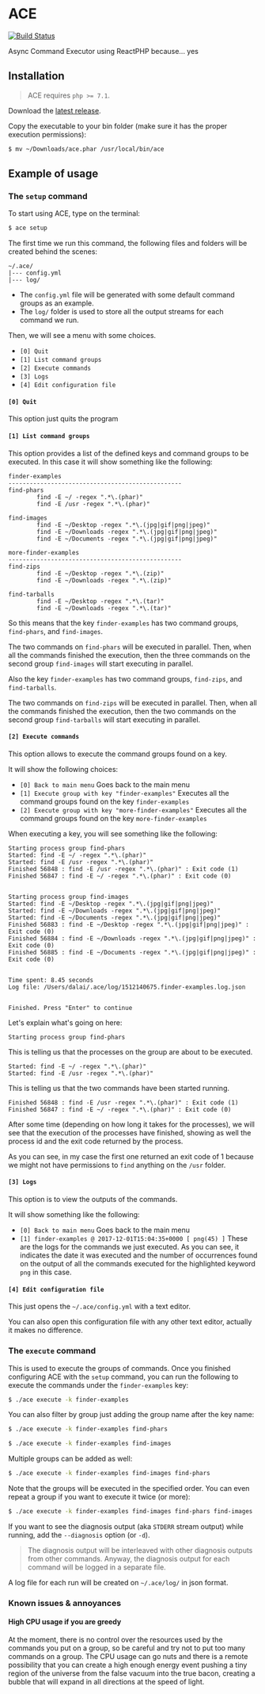 # ACE

[![Build Status](https://travis-ci.org/dalailomo/ace.svg?branch=master)](https://travis-ci.org/dalailomo/ace)

Async Command Executor using ReactPHP because... yes

## Installation

> ACE requires `php >= 7.1`.

Download the [latest release](https://github.com/dalailomo/ace/releases/latest).

Copy the executable to your bin folder (make sure it has the proper execution permissions):

```bash
$ mv ~/Downloads/ace.phar /usr/local/bin/ace
```

## Example of usage

### The `setup` command

To start using ACE, type on the terminal:

```bash
$ ace setup
```

The first time we run this command, the following files and folders will be created behind the scenes:

```
~/.ace/
|--- config.yml
|--- log/
``` 

- The `config.yml` file will be generated with some default command groups as an example.
- The `log/` folder is used to store all the output streams for each command we run.

Then, we will see a menu with some choices.

- `[0] Quit` 
- `[1] List command groups` 
- `[2] Execute commands`
- `[3] Logs`
- `[4] Edit configuration file`

#### `[0] Quit`

This option just quits the program

#### `[1] List command groups`

This option provides a list of the defined keys and command groups to be executed. In this case it will show something like the following:

```
finder-examples
-------------------------------------------------
find-phars
        find -E ~/ -regex ".*\.(phar)"
        find -E /usr -regex ".*\.(phar)"

find-images
        find -E ~/Desktop -regex ".*\.(jpg|gif|png|jpeg)"
        find -E ~/Downloads -regex ".*\.(jpg|gif|png|jpeg)"
        find -E ~/Documents -regex ".*\.(jpg|gif|png|jpeg)"

more-finder-examples
-------------------------------------------------
find-zips
        find -E ~/Desktop -regex ".*\.(zip)"
        find -E ~/Downloads -regex ".*\.(zip)"

find-tarballs
        find -E ~/Desktop -regex ".*\.(tar)"
        find -E ~/Downloads -regex ".*\.(tar)"
```

So this means that the key `finder-examples` has two command groups, `find-phars`, and `find-images`.

The two commands on `find-phars` will be executed in parallel. Then, when all the commands finished the execution, then the three commands on the second group `find-images` will start executing in parallel.

Also the key `finder-examples` has two command groups, `find-zips`, and `find-tarballs`.

The two commands on `find-zips` will be executed in parallel. Then, when all the commands finished the execution, then the two commands on the second group `find-tarballs` will start executing in parallel.

#### `[2] Execute commands`

This option allows to execute the command groups found on a key.

It will show the following choices:

- `[0] Back to main menu` Goes back to the main menu
- `[1] Execute group with key "finder-examples"` Executes all the command groups found on the key `finder-examples`
- `[2] Execute group with key "more-finder-examples"` Executes all the command groups found on the key `more-finder-examples`

When executing a key, you will see something like the following:

```
Starting process group find-phars
Started: find -E ~/ -regex ".*\.(phar)"
Started: find -E /usr -regex ".*\.(phar)"
Finished 56848 : find -E /usr -regex ".*\.(phar)" : Exit code (1)
Finished 56847 : find -E ~/ -regex ".*\.(phar)" : Exit code (0)


Starting process group find-images
Started: find -E ~/Desktop -regex ".*\.(jpg|gif|png|jpeg)"
Started: find -E ~/Downloads -regex ".*\.(jpg|gif|png|jpeg)"
Started: find -E ~/Documents -regex ".*\.(jpg|gif|png|jpeg)"
Finished 56883 : find -E ~/Desktop -regex ".*\.(jpg|gif|png|jpeg)" : Exit code (0)
Finished 56884 : find -E ~/Downloads -regex ".*\.(jpg|gif|png|jpeg)" : Exit code (0)
Finished 56885 : find -E ~/Documents -regex ".*\.(jpg|gif|png|jpeg)" : Exit code (0)


Time spent: 8.45 seconds
Log file: /Users/dalai/.ace/log/1512140675.finder-examples.log.json


Finished. Press "Enter" to continue
```

Let's explain what's going on here:

```
Starting process group find-phars
```

This is telling us that the processes on the group are about to be executed.

```
Started: find -E ~/ -regex ".*\.(phar)"
Started: find -E /usr -regex ".*\.(phar)"
```

This is telling us that the two commands have been started running.

```
Finished 56848 : find -E /usr -regex ".*\.(phar)" : Exit code (1)
Finished 56847 : find -E ~/ -regex ".*\.(phar)" : Exit code (0)
```

After some time (depending on how long it takes for the processes), we will see that the execution of the processes have finished, showing as well the process id and the exit code returned by the process.

As you can see, in my case the first one returned an exit code of 1 because we might not have permissions to `find` anything on the `/usr` folder.

#### `[3] Logs`

This option is to view the outputs of the commands. 

It will show something like the following:

- `[0] Back to main menu` Goes back to the main menu
- `[1] finder-examples @ 2017-12-01T15:04:35+0000 [ png(45) ]` These are the logs for the commands we just executed. As you can see, it indicates the date it was executed and the number of occurrences found on the output of all the commands executed for the highlighted keyword `png` in this case.

#### `[4] Edit configuration file`

This just opens the `~/.ace/config.yml` with a text editor. 

You can also open this configuration file with any other text editor, actually it makes no difference. 

### The `execute` command

This is used to execute the groups of commands. Once you finished configuring ACE with the `setup` command, you can run the following to execute the commands under the `finder-examples` key:

```bash
$ ./ace execute -k finder-examples
```

You can also filter by group just adding the group name after the key name:

```bash
$ ./ace execute -k finder-examples find-phars 

$ ./ace execute -k finder-examples find-images
```

Multiple groups can be added as well:

```bash
$ ./ace execute -k finder-examples find-images find-phars
```

Note that the groups will be executed in the specified order. You can even repeat a group if you want to execute it twice (or more):

```bash
$ ./ace execute -k finder-examples find-images find-phars find-images
```

If you want to see the diagnosis output (aka `STDERR` stream output) while running, add the `--diagnosis` option (or `-d`). 

> The diagnosis output will be interleaved with other diagnosis outputs from other commands. Anyway, the diagnosis output for each command will be logged in a separate file.

A log file for each run will be created on `~/.ace/log/` in json format. 

### Known issues & annoyances

#### High CPU usage if you are greedy

At the moment, there is no control over the resources used by the commands you put on a group, so be careful and try not to put too many commands on a group. The CPU usage can go nuts and there is a remote possibility that you can create a high enough energy event pushing a tiny region of the universe from the false vacuum into the true bacon, creating a bubble that will expand in all directions at the speed of light. 
